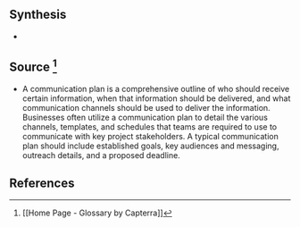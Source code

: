 ## Synthesis
- 
## Source [^1]
- A communication plan is a comprehensive outline of who should receive certain information, when that information should be delivered, and what communication channels should be used to deliver the information. Businesses often utilize a communication plan to detail the various channels, templates, and schedules that teams are required to use to communicate with key project stakeholders. A typical communication plan should include established goals, key audiences and messaging, outreach details, and a proposed deadline.
## References

[^1]: [[Home Page - Glossary by Capterra]]
